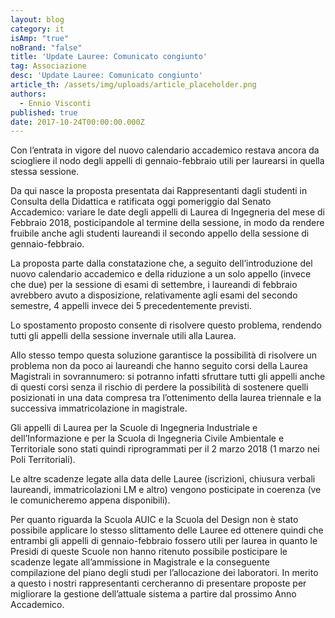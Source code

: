 ```yaml
---
layout: blog
category: it
isAmp: "true"
noBrand: "false"
title: 'Update Lauree: Comunicato congiunto'
tag: Associazione
desc: 'Update Lauree: Comunicato congiunto'
article_th: /assets/img/uploads/article_placeholder.png
authors:
  - Ennio Visconti
published: true
date: 2017-10-24T00:00:00.000Z
---
```


Con l’entrata in vigore del nuovo calendario accademico restava ancora da sciogliere il nodo degli appelli di gennaio-febbraio utili per laurearsi in quella stessa sessione.

Da qui nasce la proposta presentata dai Rappresentanti dagli studenti in Consulta della Didattica e ratificata oggi pomeriggio dal Senato Accademico: variare le date degli appelli di Laurea di Ingegneria del mese di Febbraio 2018, posticipandole al termine della sessione, in modo da rendere fruibile anche agli studenti laureandi il secondo appello della sessione di gennaio-febbraio.

La proposta parte dalla constatazione che, a seguito dell’introduzione del nuovo calendario accademico e della riduzione a un solo appello (invece che due) per la sessione di esami di settembre, i laureandi di febbraio avrebbero avuto a disposizione, relativamente agli esami del secondo semestre, 4 appelli invece dei 5 precedentemente previsti.

Lo spostamento proposto consente di risolvere questo problema, rendendo tutti gli appelli della sessione invernale utili alla Laurea.

Allo stesso tempo questa soluzione garantisce la possibilità di risolvere un problema non da poco ai laureandi che hanno seguito corsi della Laurea Magistrali in sovrannumero: si potranno infatti sfruttare tutti gli appelli anche di questi corsi senza il rischio di perdere la possibilità di sostenere quelli posizionati in una data compresa tra l’ottenimento della laurea triennale e la successiva immatricolazione in magistrale.

Gli appelli di Laurea per la Scuole di Ingegneria Industriale e dell’Informazione e per la Scuola di Ingegneria Civile Ambientale e Territoriale sono stati quindi riprogrammati per il 2 marzo 2018 (1 marzo nei Poli Territoriali).

Le altre scadenze legate alla data delle Lauree (iscrizioni, chiusura verbali laureandi, immatricolazioni LM e altro) vengono posticipate in coerenza (ve le comunicheremo appena disponibili).

Per quanto riguarda la Scuola AUIC e la Scuola del Design non è stato possibile applicare lo stesso slittamento delle Lauree ed ottenere quindi che entrambi gli appelli di gennaio-febbraio fossero utili per laurea in quanto le Presidi di queste Scuole non hanno ritenuto possibile posticipare le scadenze legate all’ammissione in Magistrale e la conseguente compilazione del piano degli studi per l’allocazione dei laboratori. In merito a questo i nostri rappresentanti cercheranno di presentare proposte per migliorare la gestione dell’attuale sistema a partire dal prossimo Anno Accademico.
